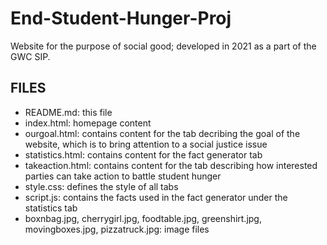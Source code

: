 # End-Student-Hunger-Proj
Website for the purpose of social good; developed in 2021 as a part of the GWC SIP.

FILES
-------------------------
- README.md: this file
- index.html: homepage content
- ourgoal.html: contains content for the tab decribing the goal of the website, which is to bring attention to a social justice issue
- statistics.html: contains content for the fact generator tab
- takeaction.html: contains content for the tab describing how interested parties can take action to battle student hunger
- style.css: defines the style of all tabs
- script.js: contains the facts used in the fact generator under the statistics tab
- boxnbag.jpg, cherrygirl.jpg, foodtable.jpg, greenshirt.jpg, movingboxes.jpg, pizzatruck.jpg: image files
